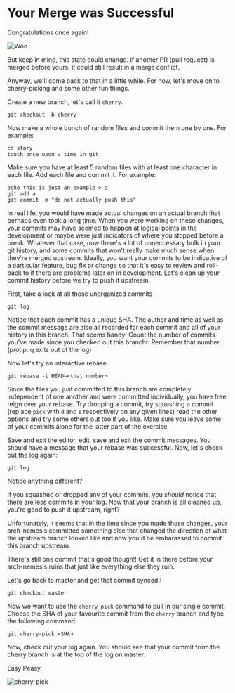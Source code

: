 # Your Merge was Successful

Congratulations once again!

![Woo](https://media.giphy.com/media/TdfyKrN7HGTIY/giphy.gif)

But keep in mind, this state could change. If another PR (pull request) is
merged before yours, it could still result in a merge conflict.

Anyway, we'll come back to that in a little while.
For now, let's move on to cherry-picking and some other fun things.

Create a new branch, let's call it `cherry`.

```
git checkout -b cherry
```

Now make a whole bunch of random files and commit them one by one.
For example:

```
cd story
touch once upon a time in git
```

Make sure you have at least 5 random files with at least one character in each file. Add each file and commit it.
For example:

```
echo this is just an example > a
git add a
git commit -m "do not actually push this"
```

In real life, you would have made actual changes on an actual branch that perhaps even took a long time. When you were working on these changes, your commits may have seemed to happen at logical points in the development or maybe were just indicators of where you stopped before a break. Whatever that case, now there's a lot of unneccessary bulk in your git history, and some commits that won't really make much sense when they're merged upstream. Ideally, you want your commits to be indicative of a particular feature, bug fix or change so that it's easy to review and roll-back to if there are problems later on in development. Let's clean up your commit history before we try to push it upstream.

First, take a look at all those unorganized commits

```
git log
```
Notice that each commit has a unique SHA. The author and time as well as the commit message are also all
recorded for each commit and all of your history in this branch. That seems handy! Count the number of commits you've made since you checked out this branchr. Remember that number. (protip: q exits out of
the log)

Now let's try an interactive rebase.

```
git rebase -i HEAD~<that number>
```

Since the files you just committed to this branch are completely independent of one another and were committed
individually, you have free reign over your rebase. Try dropping a commit, try
squashing a commit (replace `pick` with `d` and `s` respectively on any given
lines) read the other options and try some others out too if you like. Make
sure you leave some of your commits alone for the latter part of the exercise.

Save and exit the editor, edit, save and exit the commit messages.
You should have a message that your rebase was successful. Now, let's check out
the log again:

```
git log
```

Notice anything different?

If you squashed or dropped any of your commits, you _should_ notice that there
are less commits in your log. Now that your branch is all cleaned up, you're good to push it upstream,
right?

Unfortunately, it seems that in the time since you made those changes, your arch-nemesis committed
something else that changed the direction of what the upstream branch looked
like and now you'd be embarassed to commit this branch upstream.

There's still one commit that's good though!! Get it in there before your
arch-nemesis ruins that just like everything else they ruin.

Let's go back to master and get that commit synced!!

```
git checkout master
```

Now we want to use the `cherry-pick` command to pull in our single commit.
Choose the SHA of your favourite commit from the `cherry` branch and type the
following command:

```
git cherry-pick <SHA>
```

Now, check out your log again. You should see that your commit from the cherry
branch is at the top of the log on master.

Easy Peasy.

![cherry-pick](https://media.giphy.com/media/Gj8qB0PsQgBuE/giphy.gif)


